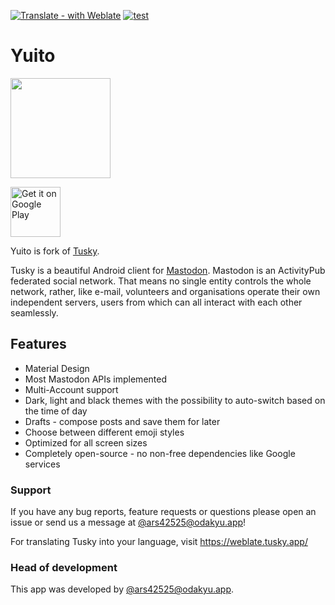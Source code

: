 [![Translate - with Weblate](https://img.shields.io/badge/translate%20with-Weblate-green.svg?style=flat)](https://weblate.tusky.app/) [![test](https://github.com/accelforce/Yuito/workflows/test/badge.svg?branch=master&event=push)](https://github.com/accelforce/Yuito/actions?query=workflow%3Atest+event%3Apush+branch%3Amaster)
# Yuito

<img src="/app/src/blue/ic_launcher-web.png" height="160" />

[<img src="https://play.google.com/intl/en_us/badges/images/generic/en_badge_web_generic.png" alt="Get it on Google Play" height="80" />](https://play.google.com/store/apps/details?id=net.accelf.yuito)

Yuito is fork of [Tusky](https://github.com/tuskyapp/Tusky).

Tusky is a beautiful Android client for [Mastodon](https://github.com/mastodon/mastodon). Mastodon is an ActivityPub federated social network. That means no single entity controls the whole network, rather, like e-mail, volunteers and organisations operate their own independent servers, users from which can all interact with each other seamlessly.

## Features

- Material Design
- Most Mastodon APIs implemented
- Multi-Account support
- Dark, light and black themes with the possibility to auto-switch based on the time of day
- Drafts - compose posts and save them for later
- Choose between different emoji styles
- Optimized for all screen sizes
- Completely open-source - no non-free dependencies like Google services

### Support

If you have any bug reports, feature requests or questions please open an issue or send us a message at [@ars42525@odakyu.app](https://odakyu.app/@ars42525)!

For translating Tusky into your language, visit https://weblate.tusky.app/

### Head of development

This app was developed by [@ars42525@odakyu.app](https://odakyu.app/@ars42525).
